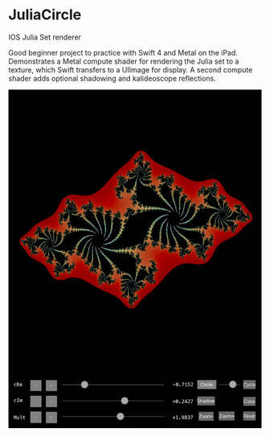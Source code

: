 # JuliaCircle
IOS  Julia Set renderer

Good beginner project to practice with Swift 4 and Metal on the iPad.
Demonstrates a Metal compute shader for rendering the Julia set to a texture, which Swift transfers to a UIImage for display.
A second compute shader adds optional shadowing and kalideoscope reflections.

![Screenshot](JuliaCircle.png)
